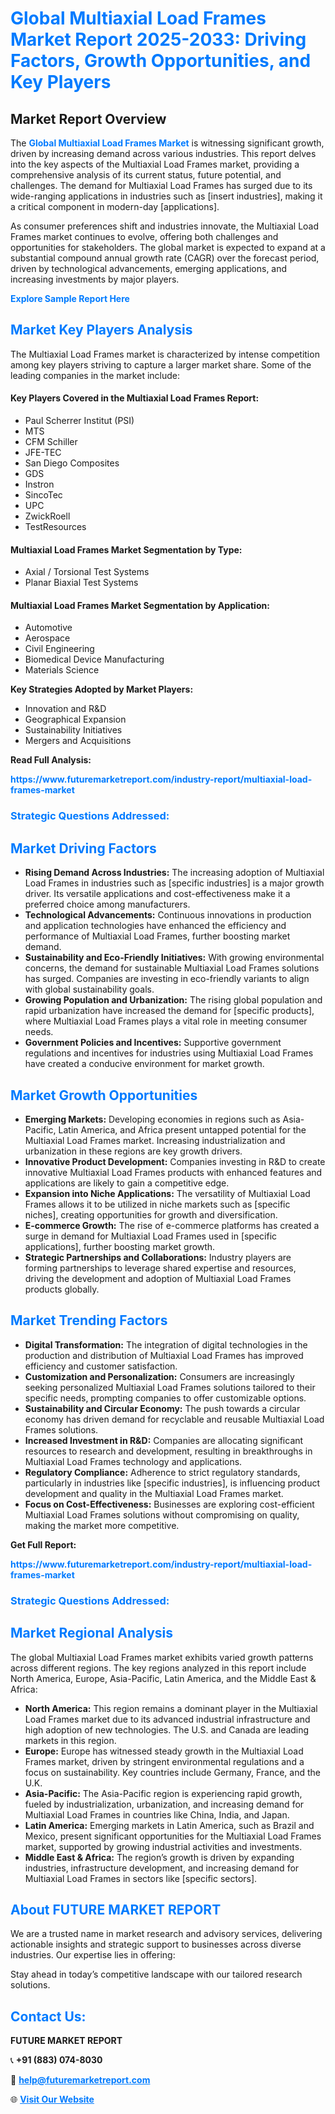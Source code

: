 <h1 style="color: #007BFF;">Global Multiaxial Load Frames Market Report 2025-2033: Driving Factors, Growth Opportunities, and Key Players</h1>

<section id="overview">
<h2>Market Report Overview</h2>
<p>The <a href="https://www.futuremarketreport.com/industry-report/multiaxial-load-frames-market" style="color: #007BFF; text-decoration: none;"><strong>Global Multiaxial Load Frames Market</strong></a> is witnessing significant growth, driven by increasing demand across various industries. This report delves into the key aspects of the Multiaxial Load Frames market, providing a comprehensive analysis of its current status, future potential, and challenges. The demand for Multiaxial Load Frames has surged due to its wide-ranging applications in industries such as [insert industries], making it a critical component in modern-day [applications].</p>
<p>As consumer preferences shift and industries innovate, the Multiaxial Load Frames market continues to evolve, offering both challenges and opportunities for stakeholders. The global market is expected to expand at a substantial compound annual growth rate (CAGR) over the forecast period, driven by technological advancements, emerging applications, and increasing investments by major players.</p>
</section>

<section id="overview">
<p><a href="https://www.futuremarketreport.com/request-sample/reportId=92198" style="color: #007BFF; text-decoration: none;"><strong>Explore Sample Report Here</strong></a></p>
</section>

<section id="key-players">
<h2 style="color: #007BFF;">Market Key Players Analysis</h2>
<p>The Multiaxial Load Frames market is characterized by intense competition among key players striving to capture a larger market share. Some of the leading companies in the market include:</p>
<h4>Key Players Covered in the Multiaxial Load Frames Report:</h4>
<ul><li>Paul Scherrer Institut (PSI)</li><li>MTS</li><li>CFM Schiller</li><li>JFE-TEC</li><li>San Diego Composites</li><li>GDS</li><li>Instron</li><li>SincoTec</li><li>UPC</li><li>ZwickRoell</li><li>TestResources</li></ul>
<h4>Multiaxial Load Frames Market Segmentation by Type:</h4>
<ul><li>Axial / Torsional Test Systems</li><li>Planar Biaxial Test Systems</li></ul>

<h4>Multiaxial Load Frames Market Segmentation by Application:</h4>
<ul><li>Automotive</li><li>Aerospace</li><li>Civil Engineering</li><li>Biomedical Device Manufacturing</li><li>Materials Science</li></ul>
<p><strong>Key Strategies Adopted by Market Players:</strong></p>
<ul>
<li>Innovation and R&D</li>
<li>Geographical Expansion</li>
<li>Sustainability Initiatives</li>
<li>Mergers and Acquisitions</li>
</ul>
</section>

<section>
<p><strong>Read Full Analysis: </strong></p><a href="https://www.futuremarketreport.com/industry-report/multiaxial-load-frames-market" style="color: #007BFF; text-decoration: none;"><strong>https://www.futuremarketreport.com/industry-report/multiaxial-load-frames-market</strong></a>
<h3 style="color: #007BFF;">Strategic Questions Addressed:</h3>
</section>

<section id="driving-factors">
<h2 style="color: #007BFF;">Market Driving Factors</h2>
<ul>
<li><strong>Rising Demand Across Industries:</strong> The increasing adoption of Multiaxial Load Frames in industries such as [specific industries] is a major growth driver. Its versatile applications and cost-effectiveness make it a preferred choice among manufacturers.</li>
<li><strong>Technological Advancements:</strong> Continuous innovations in production and application technologies have enhanced the efficiency and performance of Multiaxial Load Frames, further boosting market demand.</li>
<li><strong>Sustainability and Eco-Friendly Initiatives:</strong> With growing environmental concerns, the demand for sustainable Multiaxial Load Frames solutions has surged. Companies are investing in eco-friendly variants to align with global sustainability goals.</li>
<li><strong>Growing Population and Urbanization:</strong> The rising global population and rapid urbanization have increased the demand for [specific products], where Multiaxial Load Frames plays a vital role in meeting consumer needs.</li>
<li><strong>Government Policies and Incentives:</strong> Supportive government regulations and incentives for industries using Multiaxial Load Frames have created a conducive environment for market growth.</li>
</ul>
</section>

<section id="growth-opportunities">
<h2 style="color: #007BFF;">Market Growth Opportunities</h2>
<ul>
<li><strong>Emerging Markets:</strong> Developing economies in regions such as Asia-Pacific, Latin America, and Africa present untapped potential for the Multiaxial Load Frames market. Increasing industrialization and urbanization in these regions are key growth drivers.</li>
<li><strong>Innovative Product Development:</strong> Companies investing in R&D to create innovative Multiaxial Load Frames products with enhanced features and applications are likely to gain a competitive edge.</li>
<li><strong>Expansion into Niche Applications:</strong> The versatility of Multiaxial Load Frames allows it to be utilized in niche markets such as [specific niches], creating opportunities for growth and diversification.</li>
<li><strong>E-commerce Growth:</strong> The rise of e-commerce platforms has created a surge in demand for Multiaxial Load Frames used in [specific applications], further boosting market growth.</li>
<li><strong>Strategic Partnerships and Collaborations:</strong> Industry players are forming partnerships to leverage shared expertise and resources, driving the development and adoption of Multiaxial Load Frames products globally.</li>
</ul>
</section>

<section id="trending-factors">
<h2 style="color: #007BFF;">Market Trending Factors</h2>
<ul>
<li><strong>Digital Transformation:</strong> The integration of digital technologies in the production and distribution of Multiaxial Load Frames has improved efficiency and customer satisfaction.</li>
<li><strong>Customization and Personalization:</strong> Consumers are increasingly seeking personalized Multiaxial Load Frames solutions tailored to their specific needs, prompting companies to offer customizable options.</li>
<li><strong>Sustainability and Circular Economy:</strong> The push towards a circular economy has driven demand for recyclable and reusable Multiaxial Load Frames solutions.</li>
<li><strong>Increased Investment in R&D:</strong> Companies are allocating significant resources to research and development, resulting in breakthroughs in Multiaxial Load Frames technology and applications.</li>
<li><strong>Regulatory Compliance:</strong> Adherence to strict regulatory standards, particularly in industries like [specific industries], is influencing product development and quality in the Multiaxial Load Frames market.</li>
<li><strong>Focus on Cost-Effectiveness:</strong> Businesses are exploring cost-efficient Multiaxial Load Frames solutions without compromising on quality, making the market more competitive.</li>
</ul>
</section>

<section>
<p><strong>Get Full Report: </strong></p><a href="https://www.futuremarketreport.com/industry-report/multiaxial-load-frames-market" style="color: #007BFF; text-decoration: none;"><strong>https://www.futuremarketreport.com/industry-report/multiaxial-load-frames-market</strong></a>
<h3 style="color: #007BFF;">Strategic Questions Addressed:</h3>
</section>


<section id="regional-analysis">
<h2 style="color: #007BFF;">Market Regional Analysis</h2>
<p>The global Multiaxial Load Frames market exhibits varied growth patterns across different regions. The key regions analyzed in this report include North America, Europe, Asia-Pacific, Latin America, and the Middle East & Africa:</p>
<ul>
<li><strong>North America:</strong> This region remains a dominant player in the Multiaxial Load Frames market due to its advanced industrial infrastructure and high adoption of new technologies. The U.S. and Canada are leading markets in this region.</li>
<li><strong>Europe:</strong> Europe has witnessed steady growth in the Multiaxial Load Frames market, driven by stringent environmental regulations and a focus on sustainability. Key countries include Germany, France, and the U.K.</li>
<li><strong>Asia-Pacific:</strong> The Asia-Pacific region is experiencing rapid growth, fueled by industrialization, urbanization, and increasing demand for Multiaxial Load Frames in countries like China, India, and Japan.</li>
<li><strong>Latin America:</strong> Emerging markets in Latin America, such as Brazil and Mexico, present significant opportunities for the Multiaxial Load Frames market, supported by growing industrial activities and investments.</li>
<li><strong>Middle East & Africa:</strong> The region’s growth is driven by expanding industries, infrastructure development, and increasing demand for Multiaxial Load Frames in sectors like [specific sectors].</li>
</ul>
</section>

<footer>
<h2 style="color: #007BFF;">About FUTURE MARKET REPORT</h2>
<p>We are a trusted name in market research and advisory services, delivering actionable insights and strategic support to businesses across diverse industries. Our expertise lies in offering:</p>

<p>Stay ahead in today’s competitive landscape with our tailored research solutions.</p>

<h2 style="color: #007BFF;">Contact Us:</h2>
<p><strong>FUTURE MARKET REPORT</strong></p>
<p>📞 <strong>+91 (883) 074-8030</strong></p>
<p>📧 <strong><a href="mailto:help@futuremarketreport.com" style="color: #007BFF;">help@futuremarketreport.com</a></strong></p>
<p>🌐 <strong><a href="https://www.futuremarketreport.com/" style="color: #007BFF;">Visit Our Website</a></strong></p>
</footer>